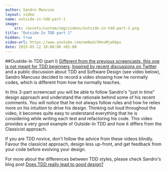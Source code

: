 ```yaml
---
author: Sandro Mancuso
layout: video
name: outside-in-tdd-part-1
image:
    src: /assets/custom/img/videos/outside-in-tdd-part-1.png
title: "Outside-In TDD part 1"
hidden: true
video-url: https://www.youtube.com/embed/XHnuMjah6ps
date: 2015-05-12 10:00:00 +01:00
---
```


##Oustide-In TDD (part I)
[Different from the previous screencasts, this one is not meant for TDD beginners]("http://codurance.com/2015/05/12/does-tdd-lead-to-good-design/"). [Inspired by recent discussions on Twitter]("https://twitter.com/sandromancuso/status/588503877235781632") and a public discussion about TDD and Software Design (see video below), Sandro Mancuso decided to record a video showing how he normally codes, which is different from how he normally teaches.

In this 3-part screencast you will be able to follow Sandro's "just in time" design approach and understand the rationale behind some of his recent comments. You will notice that he not always follow rules and how he relies more on his intuition to drive his design. Thinking out loud throughout the video, it becomes quite easy to understand everything that he is considering while writing each test and refactoring his code. This video provides a very good example of Outside-In TDD and how it differs from the Classicist approach.

If you are TDD novice, don't follow the advice from these videos blindly. Favour the classicist approach, design less up-front, and get feedback from your code before evolving your design.

For more about the differences between TDD styles, please check Sandro's blog post [Does TDD really lead to good design?]("2015/05/12/does-tdd-lead-to-good-design/")
